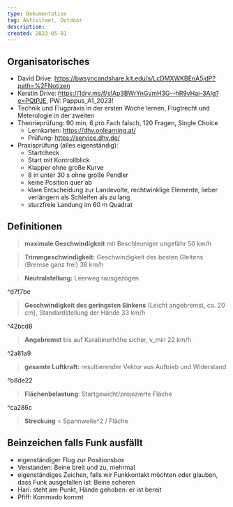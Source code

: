 ```yaml
---
type: Dokumentation
tag: Aktivitaet, Outdoor
description: 
created: 2023-05-01
---
```

## Organisatorisches
- David Drive: https://bwsyncandshare.kit.edu/s/LcDMXWKBEnA5jdP?path=%2FNotizen
- Kerstin Drive: https://1drv.ms/f/s!Ap3BWrYnGymH3G--hR9vHai-3AIg?e=PQtPJE, PW: Pappus_A1_2023!
- Technik und Flugpraxis in der ersten Woche lernen, Flugtrecht und Meterologie in der zweiten
- Theorieprüfung: 90 min, 6 pro Fach falsch, 120 Fragen, Single Choice
	- Lernkarten: https://dhv.onlearning.at/
	- Prüfung: https://service.dhv.de/
- Praxisprüfung (alles eigenständig):
	- Startcheck
	- Start mit Kontrollblick
	- Klapper ohne große Kurve
	- 8 in unter 30 s ohne große Pendler
	- keine Position quer ab
	- klare Entscheidung zur Landevolte, rechtwinklige Elemente, lieber verlängern als Schleifen als zu lang
	- sturzfreie Landung im 60 m Quadrat

## Definitionen
> **maximale Geschwindigkeit** mit Beschleuniger ungefähr 50 km/h

>**Trimmgeschwindigkeit:** Geschwindigkeit des besten Gleitens (Bremse ganz frei) 38 km/h

> **Neutralstellung:** Leerweg rausgezogen

^d7f7be
>**Geschwindigkeit des geringsten Sinkens** (Leicht angebremst, ca. 20 cm), Standardstellung der Hände 33 km/h

^42bcd8
>**Angebremst** bis auf Karabinerhöhe sicher, v_min 22 km/h

^2a81a9
>**gesamte Luftkraft:** resultierender Vektor aus Auftrieb und Widerstand

^b8de22
>**Flächenbelastung**: Startgewicht/projezierte Fläche

^ca286c
>**Streckung** = Spannweite^2 / Fläche

## Beinzeichen falls Funk ausfällt
- eigenständiger Flug zur Positionsbox
- Verstanden: Beine breit und zu, mehrmal
- eigenständiges Zeichen, falls wir Funkkontakt möchten oder glauben, dass Funk ausgefallen ist: Beine scheren
- Hari: steht am Punkt, Hände gehoben: er ist bereit
- Pfiff: Kommado kommt

